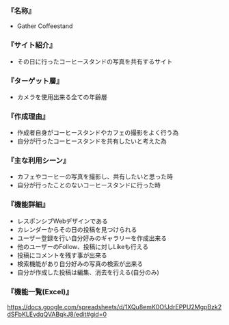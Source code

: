 
### 『名称』

- Gather Coffeestand

### 『サイト紹介』

- その日に行ったコーヒースタンドの写真を共有するサイト

### 『ターゲット層』

- カメラを使用出来る全ての年齢層

### 『作成理由』

- 作成者自身がコーヒースタンドやカフェの撮影をよく行う為
- 自分が行ったコーヒースタンドを共有したいと考えた為

### 『主な利用シーン』

- カフェやコーヒーの写真を撮影し、共有したいと思った時
- 自分が行ったことのないコーヒースタンドに行った時

### 『機能詳細』

- レスポンシブWebデザインである
- カレンダーからその日の投稿を見つけられる
- ユーザー登録を行い自分好みのギャラリーを作成出来る
- 他のユーザーのFollow、投稿に対しLikeも行える
- 投稿にコメントを残す事が出来る
- 検索機能があり自分好みの写真の検索が出来る
- 自分が作成した投稿は編集、消去を行える(自分のみ)

### 『機能一覧(Excel)』

<https://docs.google.com/spreadsheets/d/1XQu8emK0OfJdrEPPU2MgpBzk2dSFbKLEvdqQVABqkJ8/edit#gid=0>
